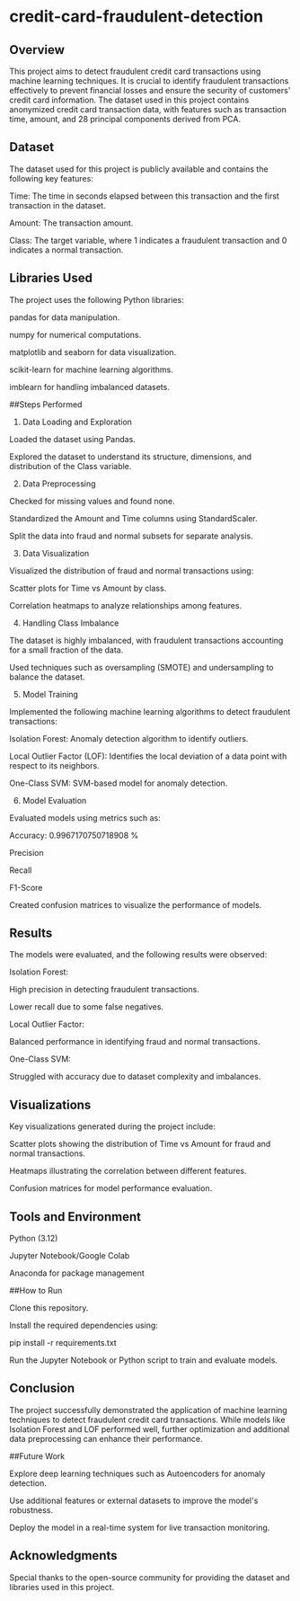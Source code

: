 # credit-card-fraudulent-detection
## Overview

This project aims to detect fraudulent credit card transactions using machine learning techniques. It is crucial to identify fraudulent transactions effectively to prevent financial losses and ensure the security of customers' credit card information. The dataset used in this project contains anonymized credit card transaction data, with features such as transaction time, amount, and 28 principal components derived from PCA.

## Dataset

The dataset used for this project is publicly available and contains the following key features:

Time: The time in seconds elapsed between this transaction and the first transaction in the dataset.

Amount: The transaction amount.

Class: The target variable, where 1 indicates a fraudulent transaction and 0 indicates a normal transaction.

## Libraries Used

The project uses the following Python libraries:

pandas for data manipulation.

numpy for numerical computations.

matplotlib and seaborn for data visualization.

scikit-learn for machine learning algorithms.

imblearn for handling imbalanced datasets.

##Steps Performed

1. Data Loading and Exploration

Loaded the dataset using Pandas.

Explored the dataset to understand its structure, dimensions, and distribution of the Class variable.

2. Data Preprocessing

Checked for missing values and found none.

Standardized the Amount and Time columns using StandardScaler.

Split the data into fraud and normal subsets for separate analysis.

3. Data Visualization

Visualized the distribution of fraud and normal transactions using:

Scatter plots for Time vs Amount by class.

Correlation heatmaps to analyze relationships among features.

4. Handling Class Imbalance

The dataset is highly imbalanced, with fraudulent transactions accounting for a small fraction of the data.

Used techniques such as oversampling (SMOTE) and undersampling to balance the dataset.

5. Model Training

Implemented the following machine learning algorithms to detect fraudulent transactions:

Isolation Forest: Anomaly detection algorithm to identify outliers.

Local Outlier Factor (LOF): Identifies the local deviation of a data point with respect to its neighbors.

One-Class SVM: SVM-based model for anomaly detection.

6. Model Evaluation

Evaluated models using metrics such as:

Accuracy: 0.9967170750718908 %

Precision

Recall

F1-Score

Created confusion matrices to visualize the performance of models.

## Results

The models were evaluated, and the following results were observed:

Isolation Forest:

High precision in detecting fraudulent transactions.

Lower recall due to some false negatives.

Local Outlier Factor:

Balanced performance in identifying fraud and normal transactions.

One-Class SVM:

Struggled with accuracy due to dataset complexity and imbalances.

## Visualizations

Key visualizations generated during the project include:

Scatter plots showing the distribution of Time vs Amount for fraud and normal transactions.

Heatmaps illustrating the correlation between different features.

Confusion matrices for model performance evaluation.

## Tools and Environment

Python (3.12)

Jupyter Notebook/Google Colab

Anaconda for package management

##How to Run

Clone this repository.

Install the required dependencies using:

pip install -r requirements.txt

Run the Jupyter Notebook or Python script to train and evaluate models.

## Conclusion

The project successfully demonstrated the application of machine learning techniques to detect fraudulent credit card transactions. While models like Isolation Forest and LOF performed well, further optimization and additional data preprocessing can enhance their performance.

##Future Work

Explore deep learning techniques such as Autoencoders for anomaly detection.

Use additional features or external datasets to improve the model's robustness.

Deploy the model in a real-time system for live transaction monitoring.

## Acknowledgments

Special thanks to the open-source community for providing the dataset and libraries used in this project.
